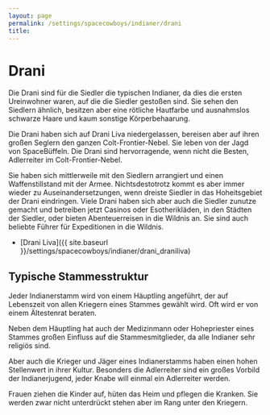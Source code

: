 ```yaml
---
layout: page
permalink: /settings/spacecowboys/indianer/drani
title: 
---
```


# Drani

Die Drani sind für die Siedler die typischen Indianer, da dies die ersten Ureinwohner waren, auf die die Siedler gestoßen sind. Sie sehen den Siedlern ähnlich, besitzen aber eine rötliche Hautfarbe und ausnahmslos schwarze Haare und kaum sonstige Körperbehaarung.

Die Drani haben sich auf Drani Liva niedergelassen, bereisen aber auf ihren großen Seglern den ganzen Colt-Frontier-Nebel. Sie leben von der Jagd von SpaceBüffeln. Die Drani sind hervorragende, wenn nicht die Besten, Adlerreiter im Colt-Frontier-Nebel.

Sie haben sich mittlerweile mit den Siedlern arrangiert und einen Waffenstillstand mit der Armee. Nichtsdestotrotz kommt es aber immer wieder zu Auseinandersetzungen, wenn dreiste Siedler in das Hoheitsgebiet der Drani eindringen. Viele Drani haben sich aber auch die Siedler zunutze gemacht und betreiben jetzt Casinos oder Esotherikläden, in den Städten der Siedler, oder bieten Abenteuerreisen in die Wildnis an. Sie sind auch beliebte Führer für Expeditionen in die Wildnis.

- [Drani Liva]({{ site.baseurl }}/settings/spacecowboys/indianer/drani_draniliva)

## Typische Stammesstruktur

Jeder Indianerstamm wird von einem Häuptling angeführt, der auf Lebenszeit von allen Kriegern eines Stammes gewählt wird. Oft wird er von einem Ältestenrat beraten.

Neben dem Häuptling hat auch der Medizinmann oder Hohepriester eines Stammes großen Einfluss auf die Stammesmitglieder, da alle Indianer sehr religiös sind.

Aber auch die Krieger und Jäger eines Indianerstamms haben einen hohen Stellenwert in ihrer Kultur. Besonders die Adlerreiter sind ein großes Vorbild der Indianerjugend, jeder Knabe will einmal ein Adlerreiter werden.

Frauen ziehen die Kinder auf, hüten das Heim und pflegen die Kranken. Sie werden zwar nicht unterdrückt stehen aber im Rang unter den Kriegern.

